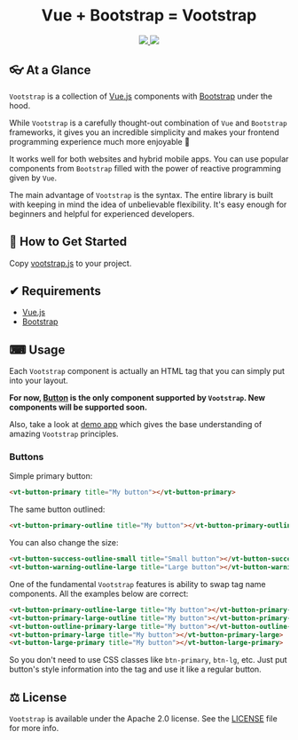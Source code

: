 <h1 align="center">Vue + Bootstrap = Vootstrap</h1>

<p align="center">
  <a href="https://http://www.android.com">
		<img src="https://img.shields.io/badge/Written%20in-JavaScript-orange.svg?style=flat">
	</a>
	<a href="https://tldrlegal.com/license/apache-license-2.0-(apache-2.0)">
		<img src="https://img.shields.io/badge/License-Apache 2.0-blue.svg?style=flat">
	</a>
</p>

## 👓 At a Glance

`Vootstrap` is a collection of [Vue.js](https://vuejs.org) components with [Bootstrap](https://getbootstrap.com) under the hood.

While `Vootstrap` is a carefully thought-out combination of `Vue` and `Bootstrap` frameworks, it gives you an incredible simplicity and makes your frontend programming experience much more enjoyable 🎉

It works well for both websites and hybrid mobile apps. You can use popular components from `Bootstrap` filled with the power of reactive programming given by `Vue`.

The main advantage of `Vootstrap` is the syntax. The entire library is built with keeping in mind the idea of unbelievable flexibility. It's easy enough for beginners and helpful for experienced developers.

## 🚀 How to Get Started

Copy [vootstrap.js](vootstrap.js) to your project.

## ✔ Requirements

- [Vue.js](https://vuejs.org)
- [Bootstrap](https://getbootstrap.com)

## ⌨ Usage

Each `Vootstrap` component is actually an HTML tag that you can simply put into your layout.

**For now, [Button](#buttons) is the only component supported by `Vootstrap`. New components will be supported soon.**

Also, take a look at [demo app](demo/index.html) which gives the base understanding of amazing `Vootstrap` principles.

### Buttons

Simple primary button:

```html
<vt-button-primary title="My button"></vt-button-primary>
```

The same button outlined:

```html
<vt-button-primary-outline title="My button"></vt-button-primary-outline>
```

You can also change the size:

```html
<vt-button-success-outline-small title="Small button"></vt-button-success-outline-small>
<vt-button-warning-outline-large title="Large button"></vt-button-warning-outline-large>
```

One of the fundamental `Vootstrap` features is ability to swap tag name components. All the examples below are correct:

```html
<vt-button-primary-outline-large title="My button"></vt-button-primary-outline-large>
<vt-button-primary-large-outline title="My button"></vt-button-primary-large-outline>
<vt-button-outline-primary-large title="My button"></vt-button-outline-primary-large>
<vt-button-primary-large title="My button"></vt-button-primary-large>
<vt-button-large-primary title="My button"></vt-button-large-primary>
```

So you don't need to use CSS classes like `btn-primary`, `btn-lg`, etc. Just put button's style information into the tag and use it like a regular button.

## ⚖ License

`Vootstrap` is available under the Apache 2.0 license. See the [LICENSE](./LICENSE) file for more info.
